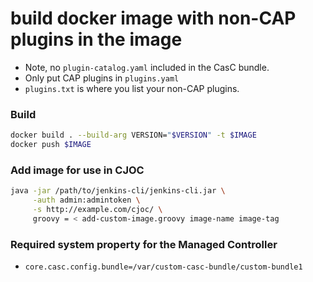 # build docker image with non-CAP plugins in the image

* Note, no `plugin-catalog.yaml` included in the CasC bundle.
* Only put CAP plugins in `plugins.yaml`
* `plugins.txt` is where you list your non-CAP plugins.

### Build
``` sh
docker build . --build-arg VERSION="$VERSION" -t $IMAGE
docker push $IMAGE
```

### Add image for use in CJOC
``` sh
java -jar /path/to/jenkins-cli/jenkins-cli.jar \
     -auth admin:admintoken \
     -s http://example.com/cjoc/ \
     groovy = < add-custom-image.groovy image-name image-tag

```

### Required system property for the Managed Controller
* `core.casc.config.bundle=/var/custom-casc-bundle/custom-bundle1`
